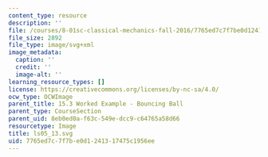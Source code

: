 ```yaml
---
content_type: resource
description: ''
file: /courses/8-01sc-classical-mechanics-fall-2016/7765ed7c7f7be0d1241317475c1956ee_ls05_13.svg
file_size: 2892
file_type: image/svg+xml
image_metadata:
  caption: ''
  credit: ''
  image-alt: ''
learning_resource_types: []
license: https://creativecommons.org/licenses/by-nc-sa/4.0/
ocw_type: OCWImage
parent_title: 15.3 Worked Example - Bouncing Ball
parent_type: CourseSection
parent_uid: 8eb0ed0a-f63c-549e-dcc9-c64765a58d66
resourcetype: Image
title: ls05_13.svg
uid: 7765ed7c-7f7b-e0d1-2413-17475c1956ee
---
```

